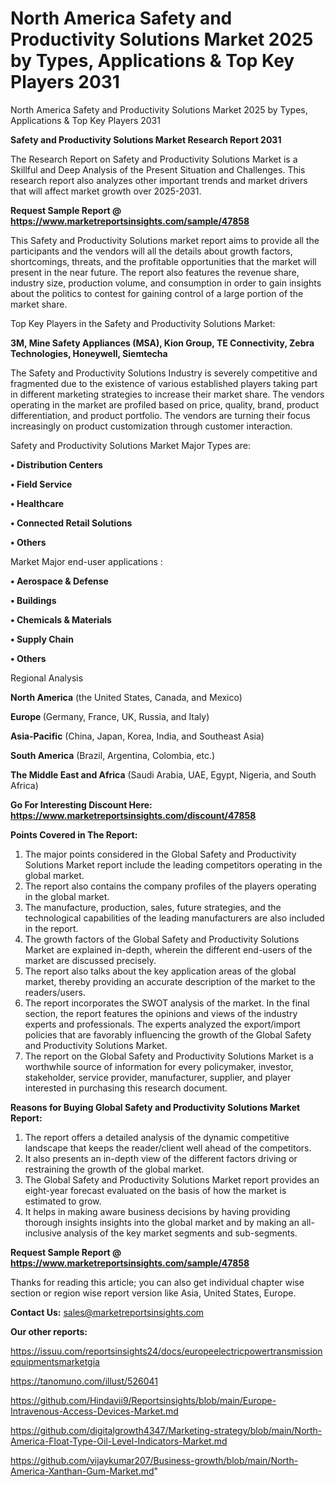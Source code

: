 # North America Safety and Productivity Solutions Market 2025 by Types, Applications & Top Key Players 2031
North America Safety and Productivity Solutions Market 2025 by Types, Applications & Top Key Players 2031

<strong>Safety and Productivity Solutions Market Research Report 2031</strong>

The Research Report on Safety and Productivity Solutions Market is a Skillful and Deep Analysis of the Present Situation and Challenges. This research report also analyzes other important trends and market drivers that will affect market growth over 2025-2031.

<strong>Request Sample Report @ <a href=https://www.marketreportsinsights.com/sample/47858>https://www.marketreportsinsights.com/sample/47858</a></strong>

This Safety and Productivity Solutions market report aims to provide all the participants and the vendors will all the details about growth factors, shortcomings, threats, and the profitable opportunities that the market will present in the near future. The report also features the revenue share, industry size, production volume, and consumption in order to gain insights about the politics to contest for gaining control of a large portion of the market share.

Top Key Players in the Safety and Productivity Solutions Market:

<strong>3M, Mine Safety Appliances (MSA), Kion Group, TE Connectivity, Zebra Technologies, Honeywell, Siemtecha</strong>

The Safety and Productivity Solutions Industry is severely competitive and fragmented due to the existence of various established players taking part in different marketing strategies to increase their market share. The vendors operating in the market are profiled based on price, quality, brand, product differentiation, and product portfolio. The vendors are turning their focus increasingly on product customization through customer interaction.

Safety and Productivity Solutions Market Major Types are:

<strong>•  Distribution Centers

•  Field Service

•  Healthcare

•  Connected Retail Solutions

•  Others</strong>

Market Major end-user applications :

<strong>•  Aerospace & Defense

•  Buildings

•  Chemicals & Materials

•  Supply Chain

•  Others</strong>

Regional Analysis

</u><strong><b>North America</b></strong> (the United States, Canada, and Mexico)

<strong><b>Europe </b></strong>(Germany, France, UK, Russia, and Italy)

<strong><b>Asia-Pacific</b></strong> (China, Japan, Korea, India, and Southeast Asia)

<strong><b>South America</b></strong> (Brazil, Argentina, Colombia, etc.)

<strong><b>The Middle East and Africa</b></strong> (Saudi Arabia, UAE, Egypt, Nigeria, and South Africa)

<strong>Go For Interesting Discount Here: <a href=https://www.marketreportsinsights.com/discount/47858>https://www.marketreportsinsights.com/discount/47858</a></strong>

<strong>Points Covered in The Report:</strong>
<ol>
  <li>The major points considered in the Global Safety and Productivity Solutions Market report include the leading competitors operating in the global market.</li>
  <li>The report also contains the company profiles of the players operating in the global market.</li>
  <li>The manufacture, production, sales, future strategies, and the technological capabilities of the leading manufacturers are also included in the report.</li>
  <li>The growth factors of the Global Safety and Productivity Solutions Market are explained in-depth, wherein the different end-users of the market are discussed precisely.</li>
  <li>The report also talks about the key application areas of the global market, thereby providing an accurate description of the market to the readers/users.</li>
  <li>The report incorporates the SWOT analysis of the market. In the final section, the report features the opinions and views of the industry experts and professionals. The experts analyzed the export/import policies that are favorably influencing the growth of the Global Safety and Productivity Solutions Market.</li>
  <li>The report on the Global Safety and Productivity Solutions Market is a worthwhile source of information for every policymaker, investor, stakeholder, service provider, manufacturer, supplier, and player interested in purchasing this research document.</li>
</ol>
<strong>Reasons for Buying Global Safety and Productivity Solutions Market Report:</strong>

<ol>
  <li>The report offers a detailed analysis of the dynamic competitive landscape that keeps the reader/client well ahead of the competitors.</li>
  <li>It also presents an in-depth view of the different factors driving or restraining the growth of the global market.</li>
  <li>The Global Safety and Productivity Solutions Market report provides an eight-year forecast evaluated on the basis of how the market is estimated to grow.</li>
  <li>It helps in making aware business decisions by having providing thorough insights insights into the global market and by making an all-inclusive analysis of the key market segments and sub-segments.</li>
</ol>
<strong>Request Sample Report @ <a href=https://www.marketreportsinsights.com/sample/47858>https://www.marketreportsinsights.com/sample/47858</a></strong>


Thanks for reading this article; you can also get individual chapter wise section or region wise report version like Asia, United States, Europe.

<strong>Contact Us:</strong>
sales@marketreportsinsights.com

<strong>Our other reports:</strong>

<a href=https://issuu.com/reportsinsights24/docs/europeelectricpowertransmissionequipmentsmarketgia>https://issuu.com/reportsinsights24/docs/europeelectricpowertransmissionequipmentsmarketgia</a>

<a href=https://tanomuno.com/illust/526041>https://tanomuno.com/illust/526041</a>

<a href=https://github.com/Hindavii9/Reportsinsights/blob/main/Europe-Intravenous-Access-Devices-Market.md>https://github.com/Hindavii9/Reportsinsights/blob/main/Europe-Intravenous-Access-Devices-Market.md</a>

<a href=https://github.com/digitalgrowth4347/Marketing-strategy/blob/main/North-America-Float-Type-Oil-Level-Indicators-Market.md>https://github.com/digitalgrowth4347/Marketing-strategy/blob/main/North-America-Float-Type-Oil-Level-Indicators-Market.md</a>

<a href=https://github.com/vijaykumar207/Business-growth/blob/main/North-America-Xanthan-Gum-Market.md>https://github.com/vijaykumar207/Business-growth/blob/main/North-America-Xanthan-Gum-Market.md</a>"
